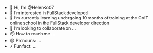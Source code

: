 - 👋 Hi, I’m @HelenKo07
- 👀 I’m interested in FullStack developed
- 🌱 I’m currently learning undergoing 10 months of training at the GoIT online school in the FullStack developer direction
- 💞️ I’m looking to collaborate on ...
- 📫 How to reach me ...
- 😄 Pronouns: ...
- ⚡ Fun fact: ...

<!---
HelenKo07/HelenKo07 is a ✨ special ✨ repository because its `README.md` (this file) appears on your GitHub profile.
You can click the Preview link to take a look at your changes.
--->
